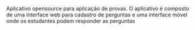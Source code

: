 Aplicativo opensource para aplicação de provas. O aplicativo é composto de uma interface web para cadastro de perguntas e uma interface móvel onde os estudantes podem responder as perguntas
